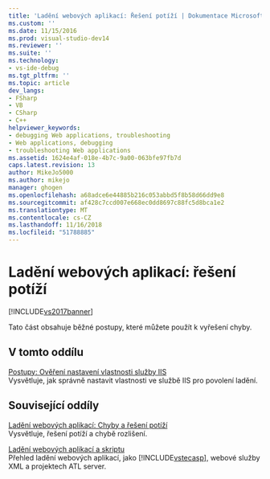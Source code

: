 ```yaml
---
title: 'Ladění webových aplikací: Řešení potíží | Dokumentace Microsoftu'
ms.custom: ''
ms.date: 11/15/2016
ms.prod: visual-studio-dev14
ms.reviewer: ''
ms.suite: ''
ms.technology:
- vs-ide-debug
ms.tgt_pltfrm: ''
ms.topic: article
dev_langs:
- FSharp
- VB
- CSharp
- C++
helpviewer_keywords:
- debugging Web applications, troubleshooting
- Web applications, debugging
- troubleshooting Web applications
ms.assetid: 1624e4af-018e-4b7c-9a00-063bfe97fb7d
caps.latest.revision: 13
author: MikeJo5000
ms.author: mikejo
manager: ghogen
ms.openlocfilehash: a68adce6e44885b216c053abbd5f8b58d66dd9e8
ms.sourcegitcommit: af428c7ccd007e668ec0dd8697c88fc5d8bca1e2
ms.translationtype: MT
ms.contentlocale: cs-CZ
ms.lasthandoff: 11/16/2018
ms.locfileid: "51788885"
---
```

# <a name="debugging-web-applications-troubleshooting"></a>Ladění webových aplikací: řešení potíží
[!INCLUDE[vs2017banner](../includes/vs2017banner.md)]

Tato část obsahuje běžné postupy, které můžete použít k vyřešení chyby.  
  
## <a name="in-this-section"></a>V tomto oddílu  
 [Postupy: Ověření nastavení vlastnosti služby IIS](../debugger/how-to-verify-iis-property-settings.md)  
 Vysvětluje, jak správně nastavit vlastnosti ve službě IIS pro povolení ladění.  
  
## <a name="related-sections"></a>Související oddíly  
 [Ladění webových aplikací: Chyby a řešení potíží](../debugger/debugging-web-applications-errors-and-troubleshooting.md)  
 Vysvětluje, řešení potíží a chybě rozlišení.  
  
 [Ladění webových aplikací a skriptu](../debugger/debugging-web-applications-and-script.md)  
 Přehled ladění webových aplikací, jako [!INCLUDE[vstecasp](../includes/vstecasp-md.md)], webové služby XML a projektech ATL server.



